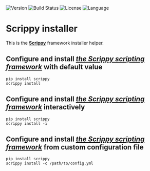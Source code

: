 ![Version](https://img.shields.io/static/v1?label=version&color=informational&message=1.0.2)
![Build Status](https://drone-ext.mcos.nc/api/badges/scrippy/scrippy-installer/status.svg) ![License](https://img.shields.io/static/v1?label=license&color=orange&message=MIT) ![Language](https://img.shields.io/static/v1?label=language&color=informational&message=Python)

# Scrippy installer

This is the [**Scrippy**](https://codeberg.org/scrippy) framework installer helper.

## Configure and install [*the Scrippy scripting framework*](https://codeberg.org/scrippy/) with default value

  ```shell
  pip install scrippy
  scrippy install
  ```

## Configure and install [*the Scrippy scripting framework*](https://codeberg.org/scrippy/) interactively

  ```shell
  pip install scrippy
  scrippy install -i
  ```

## Configure and install [*the Scrippy scripting framework*](https://codeberg.org/scrippy/) from custom configuration file

  ```shell
  pip install scrippy
  scrippy install -c /path/to/config.yml
  ```
